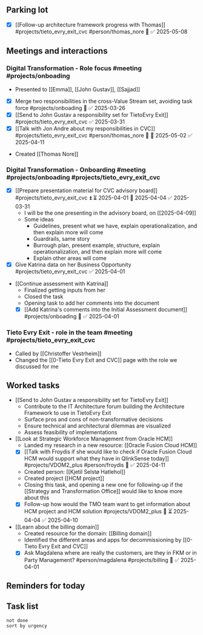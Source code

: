 ## Parking lot
* [x] [[Follow-up architecture framework progress with Thomas]] #projects/tieto_evry_exit_cvc #person/thomas_nore 🔼 ✅ 2025-05-08
## Meetings and interactions
### Digital Transformation - Role focus #meeting #projects/onboading 
* Presented to [[Emma]], [[John Gustav]], [[Sajjad]]
* [x] Merge two responsibilities in the cross-Value Stream set, avoiding task force #projects/onboading 🔼 ✅ 2025-03-26
* [x] [[Send to John Gustav a responsibility set for TietoEvry Exit]] #projects/tieto_evry_exit_cvc ✅ 2025-03-31
* [x] [[Talk with Jon Andre about my responsibilities in CVC]] #projects/tieto_evry_exit_cvc #person/thomas_nore 🔺 📅 2025-05-02 ✅ 2025-04-11
* Created [[Thomas Nore]]
### Digital Transformation - Onboarding #meeting  #projects/onboading  #projects/tieto_evry_exit_cvc 
* [x] [[Prepare presentation material for CVC advisory board]] #projects/tieto_evry_exit_cvc ⏫ ⏳ 2025-04-01 📅 2025-04-04 ✅ 2025-03-31
	* I will be the one presenting in the advisory board, on [[2025-04-09]]
	* Some ideas
		* Guidelines, present what we have, explain operationalization, and then explain more will come
		* Guardrails, same story
		* Burrough plan, present example, structure, explain operationalization, and then explain more will come
		* Explain other areas will come
* [x] Give Katrina data on her Business Opportunity #projects/tieto_evry_exit_cvc ✅ 2025-04-01
* [[Continue assessment with Katrina]]
	* Finalized getting inputs from her
	* Closed the task
	* Opening task to add her comments into the document
	* [x] [[Add Katrina's comments into the Initial Assessment document]] #projects/onboading 🔼 ✅ 2025-04-01
### Tieto Evry Exit - role in the team #meeting  #projects/tieto_evry_exit_cvc 
* Called by [[Christoffer Vestrheim]]
* Changed the [[0-Tieto Evry Exit and CVC]] page with the role we discussed for me

## Worked tasks
* [[Send to John Gustav a responsibility set for TietoEvry Exit]]
	* Contribute to the IT Architecture forum building the Architecture Framework to use in TietoEvry Exit
	* Surface pros and cons of non-transformative decisions
	* Ensure technical and architectural dilemmas are visualized 
	* Assess feasibility of implementations
* [[Look at Strategic Workforce Management from Oracle HCM]]
	* Landed my research in a new resource: [[Oracle Fusion Cloud HCM]]
	* [x] [[Talk with Froydis if she would like to check if Oracle Fusion Cloud HCM would support what they have in QlinkSense today]] #projects/VDOM2_plus #person/froydis 🔼 ✅ 2025-04-11
	* Created person: [[Kjetil Selstø Hatlehol]]
	* Created project [[HCM project]]
	* Closing this task, and opening a new one for following-up if the [[Strategy and Transformation Office]] would like to know more about this
	* [x] Follow-up how would the TMO team want to get information about HCM project and HCM solution #projects/VDOM2_plus 🔼 ⏳ 2025-04-04 ✅ 2025-04-10
* [[Learn about the billing domain]]
	* Created resource for the domain: [[Billing domain]]
	* Identified the different areas and apps for decommissioning by [[0-Tieto Evry Exit and CVC]]
	* [x] Ask Magdalena where are really the customers, are they in FKM or in Party Management? #person/magdalena #projects/billing 🔼 ✅ 2025-04-01

## Reminders for today

## Task list
```tasks
not done 
sort by urgency
```
